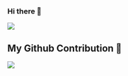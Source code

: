 ### Hi there 👋
![](https://github-readme-stats.vercel.app/api?username=beidongjiedeguang&theme=dracula)
<!--
[![Top Langs](https://github-readme-stats.vercel.app/api/top-langs/?username=beidongjiedeguang&hide=JupyterNotebook,javascript,html&show_icons=true&theme=dracula
)](https://github.com/beidongjiedeguang/github-readme-stats)
-->

## My Github Contribution 🤩
![](https://raw.githubusercontent.com/beidongjiedeguang/beidongjiedeguang/main/assets/github-contribution-grid-snake.svg)



<!--
**beidongjiedeguang/beidongjiedeguang** is a ✨ _special_ ✨ repository because its `README.md` (this file) appears on your GitHub profile.

Here are some ideas to get you started:
https://www.webfx.com/tools/emoji-cheat-sheet/
- 🔭 I’m currently working on ...
- 🌱 I’m currently learning ...
- 👯 I’m looking to collaborate on ...
- 🤔 I’m looking for help with ...
- 💬 Ask me about ...
- 📫 How to reach me: ...
- 😄 Pronouns: ...
- ⚡ Fun fact: ...
-->
